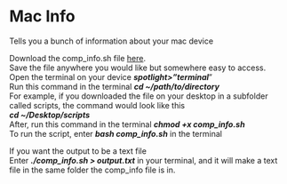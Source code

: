 # Mac Info
Tells you a bunch of information about your mac device

Download the comp_info.sh file [here](https://github.com/ITAutomator/mac_info/blob/main/comp_info.sh). <br>
Save the file anywhere you would like but somewhere easy to access. <br>
Open the terminal on your device ___spotlight>”terminal___” <br>
Run this command in the terminal ___cd ~/path/to/directory___ <br>
For example, if you downloaded the file on your desktop in a subfolder called scripts, the command would look like this <br> 
___cd ~/Desktop/scripts___ <br>
After, run this command in the terminal ___chmod +x comp_info.sh___ <br>
To run the script, enter ___bash comp_info.sh___ in the terminal <br>

If you want the output to be a text file <br>
Enter ___./comp_info.sh > output.txt___ in your terminal, and it will make a text file in the same folder the comp_info file is in.
